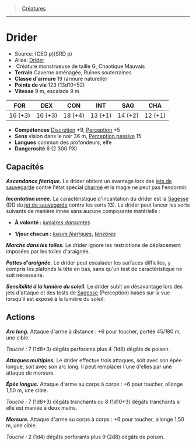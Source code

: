 ﻿> [Créatures](hd_monsters.md)

---

# Drider

- Source: (CEO p)(SRD p)
- Alias: [Drider](srd_monsters_drider.md)
-  Créature monstrueuse de taille G, Chaotique Mauvais
- **Terrain** Caverne aménagée, Ruines souterraines
- **Classe d'armure** 19 (armure naturelle)
- **Points de vie** 123 (13d10+52)
- **Vitesse** 9 m, escalade 9 m

|FOR|DEX|CON|INT|SAG|CHA|
|---|---|---|---|---|---|
|16 (+3)|16 (+3)|18 (+4)|13 (+1)|14 (+2)|12 (+1)|

- **Compétences** [Discrétion](hd_abilities_dexterity_discretion.md) +9, [Perception](hd_abilities_wisdom_perception.md) +5
- **Sens** vision dans le noir 36 m, [Perception passive](hd_abilities_dexterity_perception_passive.md) 15
- **Langues** commun des profondeurs, elfe
- **Dangerosité** 6 (2 300 PX)

## Capacités

**_Ascendance féerique._** Le drider obtient un avantage lors des [jets de sauvegarde](hd_abilities_jets_de_sauvegarde.md) contre l'état spécial [charmé](hd_conditions_charme.md) et la magie ne peut pas l'endormir.

**_Incantation innée._** La caractéristique d'incantation du drider est la [Sagesse](hd_abilities_wisdom.md) (DD du [jet de sauvegarde](hd_abilities_jets_de_sauvegarde.md) contre les sorts 13). Le drider peut lancer les sorts suivants de manière innée sans aucune composante matérielle :

* **À volonté :** _[lumières dansantes](hd_spells_lumieres_dansantes.md)_

* **1/jour chacun :** _[lueurs féeriques](hd_spells_lueurs_feeriques.md)_, _[ténèbres](hd_spells_tenebres.md)_

**_Marche dans les toiles._** Le drider ignore les restrictions de déplacement imposées par les toiles d'araignée.

**_Pattes d'araignée._** Le drider peut escalader les surfaces difficiles, y compris les plafonds la tête en bas, sans qu'un test de caractéristique ne soit nécessaire.

**_Sensibilité à la lumière du soleil._** Le drider subit un désavantage lors des jets d'attaque et des tests de [Sagesse](hd_abilities_wisdom.md) (Perception) basés sur la vue lorsqu'il est exposé à la lumière du soleil.

## Actions

**_Arc long._** Attaque d'arme à distance : +6 pour toucher, portée 45/180 m, une cible.

_Touché :_ 7 (1d8+3) dégâts perforants plus 4 (1d8) dégâts de poison.

**_Attaques multiples._** Le drider effectue trois attaques, soit avec son épée longue, soit avec son arc long. Il peut remplacer l'une d'elles par une attaque de morsure.

**_Épée longue._** Attaque d'arme au corps à corps : +6 pour toucher, allonge 1,50 m, une cible.

_Touché :_ 7 (1d8+3) dégâts tranchants ou 8 (1d10+3) dégâts tranchants si elle est maniée à deux mains.

**_Morsure._** Attaque d'arme au corps à corps : +6 pour toucher, allonge 1,50 m, une cible.

_Touché :_ 2 (1d4) dégâts perforants plus 9 (2d8) dégâts de poison.

